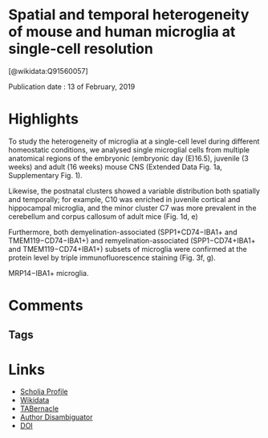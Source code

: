 
Spatial and temporal heterogeneity of mouse and human microglia at single-cell resolution
=========================================================================================
  
  [@wikidata:Q91560057]  
  
Publication date : 13 of February, 2019  

# Highlights

To study the heterogeneity of microglia at a single-cell level during different homeostatic conditions, we analysed single microglial cells from multiple anatomical regions of the embryonic (embryonic day (E)16.5), juvenile (3 weeks) and adult (16 weeks) mouse CNS (Extended Data Fig. 1a, Supplementary Fig. 1).

Likewise, the postnatal clusters showed a variable distribution both spatially and temporally; for example, C10 was enriched in juvenile cortical and hippocampal microglia, and the minor cluster C7 was more prevalent in the cerebellum and corpus callosum of adult mice (Fig. 1d, e)


Furthermore, both demyelination-associated (SPP1+CD74−IBA1+ and TMEM119−CD74−IBA1+) and remyelination-associated (SPP1−CD74+IBA1+ and TMEM119−CD74+IBA1+) subsets of microglia were confirmed at the protein level by triple immunofluorescence staining (Fig. 3f, g).


 MRP14−IBA1+ microglia.

# Comments

## Tags

# Links
  
 * [Scholia Profile](https://scholia.toolforge.org/work/Q91560057)  
 * [Wikidata](https://www.wikidata.org/wiki/Q91560057)  
 * [TABernacle](https://tabernacle.toolforge.org/?#/tab/manual/Q91560057/P921%3BP4510)  
 * [Author Disambiguator](https://author-disambiguator.toolforge.org/work_item_oauth.php?id=Q91560057&batch_id=&match=1&author_list_id=&doit=Get+author+links+for+work)  
 * [DOI](https://doi.org/10.1038/S41586-019-0924-X)  
